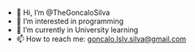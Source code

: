 - 👋 Hi, I’m @TheGoncaloSilva
- 👀 I’m interested in programming
- 🌱 I’m currently in University learning
- 📫 How to reach me: goncalo.lslv.silva@gmail.com

<!---
TheGoncaloSilva/TheGoncaloSilva is a ✨ special ✨ repository because its `README.md` (this file) appears on your GitHub profile.
You can click the Preview link to take a look at your changes.
--->
